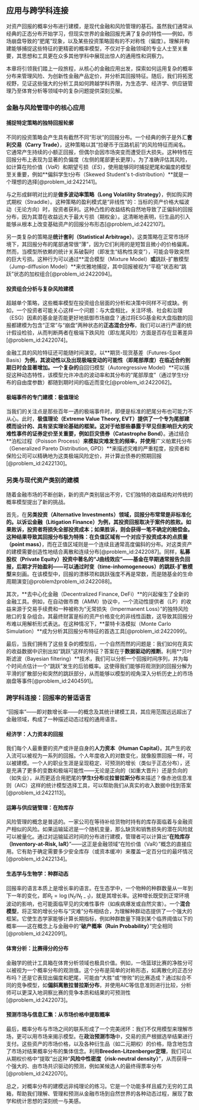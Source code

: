 ## 应用与跨学科连接

对资产回报的概率分布进行建模，是现代金融和风险管理的基石。虽然我们通常从经典的正态分布开始学习，但现实世界的金融回报充满了复杂的特性——例如，市场崩盘导致的“肥尾”现象，以及某些投资策略固有的不对称性（偏度）。理解并构建能够捕捉这些特征的更精密的概率模型，不仅对于金融领域的专业人士至关重要，其思想和工具更在众多其他学科中展现出惊人的通用性和洞察力。

本章将引领我们踏上一段旅程，从核心的金融应用出发，探索如何运用复杂的概率分布来管理风险、为创新性金融产品定价，并分析其回报特征。随后，我们将拓宽视野，见证这些强大的分析工具如何跨越学科界限，为生态学、经济学、供应链管理乃至体育分析等领域中的复杂问题提供深刻见解。

### 金融与风险管理中的核心应用

#### 捕捉特定策略的独特回报轮廓

不同的投资策略会产生具有截然不同“形状”的回报分布。一个经典的例子是外汇**套利交易（Carry Trade）**，这种策略以其“捡硬币于压路机前”的风险特征而闻名。它通常产生持续的小额正回报，但偶尔会因市场突变而遭受巨大损失。这种特性在回报分布上表现为显著的负偏度（左侧的尾部更长更厚）。为了准确评估其风险，如计算在险价值（$VaR$）和期望亏损（$ES$），使用能够同时捕捉肥尾和偏度的模型至关重要，例如**偏斜学生t分布（Skewed Student's t-distribution）**就是一个理想的选择[@problem_id:2422141]。

与之形成鲜明对比的是**做多波动率策略（Long Volatility Strategy）**，例如购买跨式期权（Straddle）。这种策略的盈利模式是“非线性”的：当标的资产价格大幅波动（无论方向）时，投资者获利。这种凸性的收益结构自然地导致了正偏斜的回报分布，因为其潜在收益远大于最大亏损（期权金）。这清晰地表明，衍生品的引入能够从根本上改变基础资产的回报分布形态[@problem_id:2422107]。

另一类复杂的策略是**统计套利（Statistical Arbitrage）**。这类策略在正常市场环境下，其回报分布的尾部通常很“薄”，因为它们利用的是短暂且微小的价格偏离。然而，当模型所依赖的统计关系破裂时（即发生“结构性突变”），可能会导致突然的巨大亏损。这种行为可以通过**混合模型（Mixture Model）**或**跳跃-扩散模型（Jump-diffusion Model）**来优雅地捕捉，其中回报被视为“平稳”状态和“跳跃”状态的加权组合[@problem_id:2422094]。

#### 投资组合分析与复杂风险建模

超越单个策略，这些概率模型在投资组合层面的分析和决策中同样不可或缺。例如，一个投资者可能关心这样一个问题：与大盘相比，关注环境、社会和治理（ESG）因素的基金是否能更好地抵御市场崩盘？通过将ESG基金和大盘指数的回报都建模为包含“正常”与“崩盘”两种状态的**正态混合分布**，我们可以进行严谨的统计假设检验，从而判断两者在极端下跌风险（即左尾风险）方面是否存在显著差异[@problem_id:2422074]。

金融工具的风险特征还可能随时间演变。以**期货-现货基差（Futures-Spot Basis）**为例，其波动性以及出现极端变动的可能性（即尾部厚度）在临近合约到期日时会显著增加。一个复杂的**自回归模型（Autoregressive Model）**可以捕捉这种动态特性，该模型允许冲击的波动率和其分布的“尾部厚度”（通过学生t分布的自由度参数）都随到期时间的临近而变化[@problem_id:2422062]。

#### 极端事件的专门建模：极值理论

当我们的关注点是那些百年一遇的极端事件时，即便是标准的肥尾分布也可能力不从心。此时，**极值理论（Extreme Value Theory, EVT）**提供了一个专为尾部建模而设计的、具有坚实理论基础的框架。这对于给那些暴露于罕见但影响巨大的灾难性事件的证券定价至关重要，例如**巨灾债券（Catastrophe Bond）**。通过结合**泊松过程（Poisson Process）**来模拟灾难发生的频率，并使用**广义帕累托分布（Generalized Pareto Distribution, GPD）**来描述灾难的严重程度，投资者和保险公司可以精确地为这类极端风险定价，并计算出债券的预期回报[@problem_id:2422130]。

### 另类与现代资产类别的建模

随着金融市场的不断创新，新的资产类别层出不穷，它们独特的收益结构对传统的概率模型提出了新的挑战。

首先，在**另类投资（Alternative Investments）**领域，回报分布常常是非标准化的。以**诉讼金融（Litigation Finance）**为例，其投资回报取决于案件的胜败。如果败诉，投资者将损失全部投资成本；如果胜诉，则会获得一笔不确定的赔偿金。这种结果导致其回报分布极为特殊：在负值区域有一个对应于投资成本的**点质量（point mass）**，而在正值区域则是一个连续且通常高度偏斜的分布。对这类资产的建模需要创造性地结合离散和连续分布[@problem_id:2422087]。同样，**私募股权（Private Equity）**投资中著名的“J曲线效应”——基金在早期通常报告负回报，后期才开始盈利——可以通过**时变（time-inhomogeneous）的跳跃-扩散模型**来刻画。在该模型中，回报的漂移项和跳跃强度不再是常数，而是随基金的生命周期演变[@problemžproblem_id:2422088]。

其次，**去中心化金融（Decentralized Finance, DeFi）**的兴起催生了全新的金融工具。例如，在自动做市商（AMM）协议中，一个流动性提供者（LP）的收益来源于交易手续费和一种被称为“无常损失（Impermanent Loss）”的独特风险敞口的复杂组合。其最终财富是标的资产价格变化的非线性函数，这导致其回报分布难以用解析形式表达。在这种情况下，**蒙特卡洛模拟（Monte Carlo Simulation）**成为分析其回报分布特征的首选工具[@problem_id:2422099]。

最后，当我们拥有了这些复杂的模型后，一个自然而然的问题是：我们如何在真实的收益数据中识别出如“跳跃”这样的特征？答案在于**数据驱动的推断**。利用**贝叶斯滤波（Bayesian filtering）**技术，我们可以分析一个回报时间序列，并为每个时间点估计一个“跳跃”发生的后验概率。这使得我们能够将观测到的回报分解为平滑的扩散部分和突然的跳跃部分，从而能够以模型的视角深入分析历史上的市场崩盘等事件[@problem_id:2404591]。

### 跨学科连接：回报率的普适语言

“回报率”——即对数增长率——的概念及其统计建模工具，其应用范围远远超出了金融领域，构成了一种描述动态过程的通用语言。

#### 经济学：人力资本的回报

我们每个人最重要的资产或许是自身的**人力资本（Human Capital）**。其产生的收入流可以被视为一系列的回报。个人年度收入的对数变化，就像股票回报一样，可以被建模。一个人的职业生涯是呈现稳定、可预测的增长（类似于正态分布），还是充满了更多的变数和极端可能性——无论是正向的（如重大晋升）还是负向的（如失业），从而更适合用肥尾的**学生t分布**或**拉普拉斯分布**来描述？像赤池信息准则（AIC）这样的统计模型选择工具，可以帮助我们从真实的收入数据中找到答案[@problem_id:2422113]。

#### 运筹与供应链管理：在险库存

风险管理的概念是普适的。一家公司在等待补给货物时持有的库存面临着与金融资产相似的风险。如果运输延迟是一个随机变量，那么缺货和销售损失的潜在风险就可以被量化。通过对运输延迟时间的分布进行建模，管理者可以计算出“**在险库存（Inventory-at-Risk, IaR）**”——这正是金融领域“在险价值（VaR）”概念的直接应用。它有助于确定需要多少安全库存（或资本缓冲）来覆盖一定百分位的最坏情况[@problem_id:2422134]。

#### 生态学与生物学：种群动态

回报率的语言本质上是增长率的语言。在生态学中，一个物种的种群数量从一年到下一年的变化，即$R_t = \log(N_t/N_{t-1})$，就是其增长率。这种增长既受到正常环境波动的影响，也可能面临罕见的灾难性事件（如疾病爆发或自然灾害）。一个**混合模型**，将正常的增长分布与“灾难”分布相结合，为理解种群动态提供了一个强大的框架。它使生态学家能够计算长期指标，例如种群数量下降到某个临界阈值以下的概率——这在概念上与金融中的“**破产概率（Ruin Probability）**”完全相同[@problem_id:2422091]。

#### 体育分析：比赛得分的分布

金融学的统计工具箱在体育分析领域也极具价值。例如，一场篮球比赛的净胜分可以被视为一个概率分布的观测值。这个分布是简单的对称形态，如离散化的正态分布吗？还是它表现出偏度和肥尾，可能由“大胜”或“惨败”的比赛造成？通过拟合不同的竞争模型，如**偏斜离散拉普拉斯分布**，并使用AIC等信息准则进行比较，分析师可以更深入地洞察比赛的竞争本质和结果的可预测性[@problem_id:2422073]。

#### 预测市场与信息汇集：从市场价格中提取概率

最后，概率分布与市场之间的联系形成了一个完美闭环：我们不仅用模型来理解市场，更可以用市场来揭示模型。在**政治预测市场**中，交易的资产根据选举结果进行支付。这些资产的市场价格，以及各种衍生品（如二元期权）的价格，隐含地包含了市场对结果概率分布的集体信念。利用**Breeden-Litzenberger定理**，我们可以从期权价格中“提取”出这种“**风险中性密度（risk-neutral density）**”，从而获得一个强大的、由市场共识驱动的预测，例如某候选人的最终得票率分布[@problem_id:2422070]。

总之，对概率分布的建模远非纯理论的练习。它是一个功能多样且威力无穷的工具箱，帮助我们理解、管理和预测从金融市场到自然世界的各种动态过程，展现了数学和统计思想的深刻统一与美感。